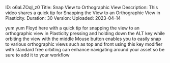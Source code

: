 ID: o6aLZOql_z0
Title: Snap View to Orthographic View
Description: This video shares a quick tip for Snapping the View to an Orthographic View in Plasticity.
Duration: 30
Version: 
Uploaded: 2023-04-14

yum yum
Floyd here with a quick tip for snapping
the view to an orthographic view in
Plasticity pressing and holding down the
ALT key while orbiting the view with the
middle Mouse button enables you to
easily snap to various orthographic
views such as top and front using this
key modifier with standard free orbiting
can enhance navigating around your asset
so be sure to add it to your workflow